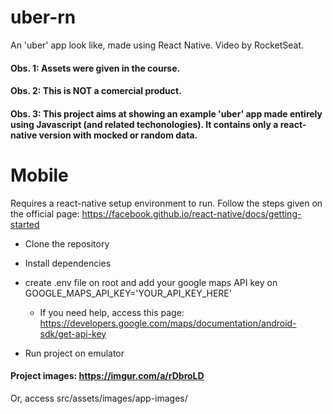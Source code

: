 # uber-rn
An 'uber' app look like, made using React Native. Video by RocketSeat.

#### Obs. 1: Assets were given in the course.
#### Obs. 2: This is NOT a comercial product.
#### Obs. 3: This project aims at showing an example 'uber' app made entirely using Javascript (and related techonologies). It contains only a react-native version with mocked or random data.

# Mobile
Requires a react-native setup environment to run. Follow the steps given on the official page: https://facebook.github.io/react-native/docs/getting-started
- Clone the repository

- Install dependencies

- create .env file on root and add your google maps API key on GOOGLE_MAPS_API_KEY='YOUR_API_KEY_HERE'
  - If you need help, access this page: https://developers.google.com/maps/documentation/android-sdk/get-api-key

- Run project on emulator

#### Project images: https://imgur.com/a/rDbroLD
Or, access src/assets/images/app-images/
